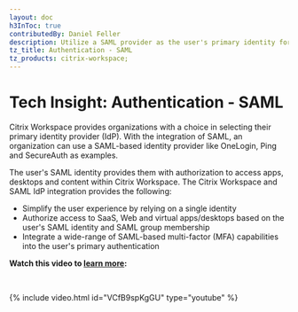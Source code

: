 ```yaml
---
layout: doc
h3InToc: true
contributedBy: Daniel Feller
description: Utilize a SAML provider as the user's primary identity for Citrix Workspace
tz_title: Authentication - SAML
tz_products: citrix-workspace;
---
```

# Tech Insight: Authentication - SAML

Citrix Workspace provides organizations with a choice in selecting their primary identity provider (IdP). With the integration of SAML, an organization can use a SAML-based identity provider like OneLogin, Ping and SecureAuth as examples.

The user's SAML identity provides them with authorization to access apps, desktops and content within Citrix Workspace. The Citrix Workspace and SAML IdP integration provides the following:

-  Simplify the user experience by relying on a single identity
-  Authorize access to SaaS, Web and virtual apps/desktops based on the user's SAML identity and SAML group membership
-  Integrate a wide-range of SAML-based multi-factor (MFA) capabilities into the user's primary authentication

**Watch this video to [learn more](https://www.youtube.com/watch?v=VCfB9spKgGU):**

&nbsp;

{% include video.html id="VCfB9spKgGU" type="youtube" %}
